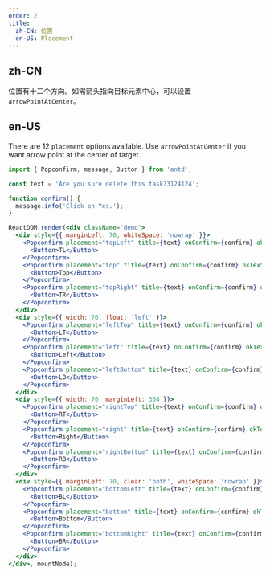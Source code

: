 ```yaml
---
order: 2
title:
  zh-CN: 位置
  en-US: Placement
---
```


## zh-CN

位置有十二个方向。如需箭头指向目标元素中心，可以设置 `arrowPointAtCenter`。

## en-US

There are 12 `placement` options available. Use `arrowPointAtCenter` if you want arrow point at the center of target.

````jsx
import { Popconfirm, message, Button } from 'antd';

const text = 'Are you sure delete this task?3124124'; 

function confirm() {
  message.info('Click on Yes.');
}

ReactDOM.render(<div className="demo">
  <div style={{ marginLeft: 70, whiteSpace: 'nowrap' }}>
    <Popconfirm placement="topLeft" title={text} onConfirm={confirm} okText="Yes" cancelText="No">
      <Button>TL</Button>
    </Popconfirm>
    <Popconfirm placement="top" title={text} onConfirm={confirm} okText="Yes" cancelText="No">
      <Button>Top</Button>
    </Popconfirm>
    <Popconfirm placement="topRight" title={text} onConfirm={confirm} okText="Yes" cancelText="No">
      <Button>TR</Button>
    </Popconfirm>
  </div>
  <div style={{ width: 70, float: 'left' }}>
    <Popconfirm placement="leftTop" title={text} onConfirm={confirm} okText="Yes" cancelText="No">
      <Button>LT</Button>
    </Popconfirm>
    <Popconfirm placement="left" title={text} onConfirm={confirm} okText="Yes" cancelText="No">
      <Button>Left</Button>
    </Popconfirm>
    <Popconfirm placement="leftBottom" title={text} onConfirm={confirm} okText="Yes" cancelText="No">
      <Button>LB</Button>
    </Popconfirm>
  </div>
  <div style={{ width: 70, marginLeft: 304 }}>
    <Popconfirm placement="rightTop" title={text} onConfirm={confirm} okText="Yes" cancelText="No">
      <Button>RT</Button>
    </Popconfirm>
    <Popconfirm placement="right" title={text} onConfirm={confirm} okText="Yes" cancelText="No">
      <Button>Right</Button>
    </Popconfirm>
    <Popconfirm placement="rightBottom" title={text} onConfirm={confirm} okText="Yes" cancelText="No">
      <Button>RB</Button>
    </Popconfirm>
  </div>
  <div style={{ marginLeft: 70, clear: 'both', whiteSpace: 'nowrap' }}>
    <Popconfirm placement="bottomLeft" title={text} onConfirm={confirm} okText="Yes" cancelText="No">
      <Button>BL</Button>
    </Popconfirm>
    <Popconfirm placement="bottom" title={text} onConfirm={confirm} okText="Yes" cancelText="No">
      <Button>Bottom</Button>
    </Popconfirm>
    <Popconfirm placement="bottomRight" title={text} onConfirm={confirm} okText="Yes" cancelText="No">
      <Button>BR</Button>
    </Popconfirm>
  </div>
</div>, mountNode);
````

<style>
.code-box-demo .ant-popover-wrap > a {
  margin-right: 8px;
}
.code-box-demo .ant-btn {
  margin-right: 8px;
  margin-bottom: 8px;
}
#components-popconfirm-demo-placement .ant-btn {
  width: 70px;
}
</style>
